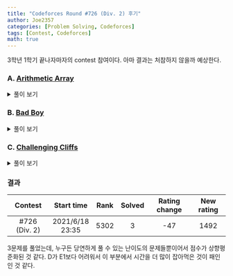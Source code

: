 ```yaml
---
title: "Codeforces Round #726 (Div. 2) 후기"
author: Joe2357
categories: [Problem Solving, Codeforces]
tags: [Contest, Codeforces]
math: true
---
```


3학년 1학기 끝나자마자의 contest 참여이다. 아마 결과는 처참하지 않을까 예상한다.

### A. [Arithmetic Array](https://codeforces.com/contest/1537/problem/A)

<details markdown="1"><summary>풀이 보기</summary>
#### 풀이
모든 원소의 합 $A$가 $k$와 같도록 조정하는 문제이다. 다만 추가할 수 있는 수가 **음이 아닌 정수**이므로, 만약 $A > k$라면 추가할 수 있는 숫자는 $0$뿐이다.

만약 $A = k$라면 수를 추가하지 않아도 평균을 1로 만들 수 있다.  
만약 $A < k$라면 양수 하나만을 추가하여 평균을 1로 만들 수 있다. ( 이 때 추가하는 수는 아마도 $k - A + 1$일 것이다. )  
만약 $A > k$라면 $A - k$만큼의 $0$이 추가로 필요하므로, 이것이 답이 된다.

#### 코드

```c
#include <stdio.h>

int main() {
    int t;
    scanf("%d", &t);
    while (t--) {
        int n;
        scanf("%d", &n);
        int sum = 0;
        for (int i = 0; i < n; ++i) {
            int a;
            scanf("%d", &a);
            sum += a;
        }

        if (sum == n) {
            printf("0\n");
        }
        else if (sum < n) {
            printf("1\n");
        }
        else {
            printf("%d\n", sum - n);
        }
    }
    return 0;
}
```

</details>

### B. [Bad Boy](https://codeforces.com/contest/1537/problem/B)

<details markdown="1"><summary>풀이 보기</summary>
#### 풀이

직관적인 문제이다. 가장 멀리 순회하기 위해서는 가장 겉부분을 돌면 된다는 간단한 원리를 눈치채면 풀 수 있는 문제이다.

고로 가장 큰 직사각형의 꼭짓점인 (1, 1)과 (n, m)을 방문하도록 지정하면 된다.

#### 코드

```c
#include <stdio.h>

int main() {
    int t;
    scanf("%d", &t);
    while (t--) {
        int a, b, c, d;
        scanf("%d %d %d %d", &a, &b, &c, &d);
        printf("%d %d %d %d\n", 1, 1, a, b);
    }
    return 0;
}
```

</details>

### C. [Challenging Cliffs](https://codeforces.com/contest/1537/problem/C)

<details markdown="1"><summary>풀이 보기</summary>
#### 풀이

$n$개의 산이 있는데, 이것을 이용하여 difficulty를 $n-1$로 만드는 것이 정답이다.

우선 주어진 조건에 따라 $\|h_1 - h_n\|$이 최소가 되는 두 개의 산을 찾아야 한다. 이것은 정렬된 산들을 이용하여 양옆의 산과 비교하면 쉽게 찾을 수 있다.

이후 그것을 양 옆에 배치하고, 정렬된 순서대로 산을 놓는다. 늘어놓은 모습을 앞에서 보게 된다면 번개 모양이 되도록 조정한다.

만약 정렬된 배열에서 양 끝점의 산의 index가 $a$, $a+1$이라고 한다면 아래와 같은 순서로 산을 선택한다.
$[a+1, a+2, ... n, 1, 2, ..., a]$

이러면 $n$ -> $1$인 지점에서만 난이도가 증가하지 않으므로 난이도는 $n-1$이 되며 최대를 나타낸다.

#### 코드

```c
#include <stdio.h>

#define MAX_IDX (int)2e5

int cmp(int* a, int* b) {
    return *a - *b;
}

int main() {
    int t;
    scanf("%d", &t);
    while (t--) {
        int arr[MAX_IDX];
        int n;
        scanf("%d", &n);
        for (int i = 0; i < n; ++i) {
            scanf("%d", arr + i);
        }

        qsort(arr, n, sizeof(int), cmp);

        if (n == 2) {
            printf("%d %d\n", arr[0], arr[1]);
        }
        else {
            int diff = arr[1] - arr[0];
            int s1 = 0, s2 = 1;
            for (int i = 1; i < n - 1; ++i) {
                if (arr[i + 1] - arr[i] < diff) {
                    diff = arr[i + 1] - arr[i];
                    s1 = i, s2 = i + 1;
                }
            }

            for (int i = s2; i < n; ++i) {
                printf("%d ", arr[i]);
            }
            for (int i = 0; i <= s1; ++i) {
                printf("%d ", arr[i]);
            }
            printf("\n");
        }
    }
    return 0;
}
```

</details>

### 결과

|    Contest    |      Start time      | Rank | Solved | Rating change | New rating |
| :-----------: | :------------------: | :--: | :----: | :-----------: | :--------: |
| #726 (Div. 2) | 2021/6/18<br />23:35 | 5302 |   3    |      -47      |    1492    |

3문제를 풀었는데, 누구든 당연하게 풀 수 있는 난이도의 문제들뿐이어서 점수가 상향평준화된 것 같다. D가 E1보다 어려워서 이 부분에서 시간을 더 많이 잡아먹은 것이 패인인 것 같다.

